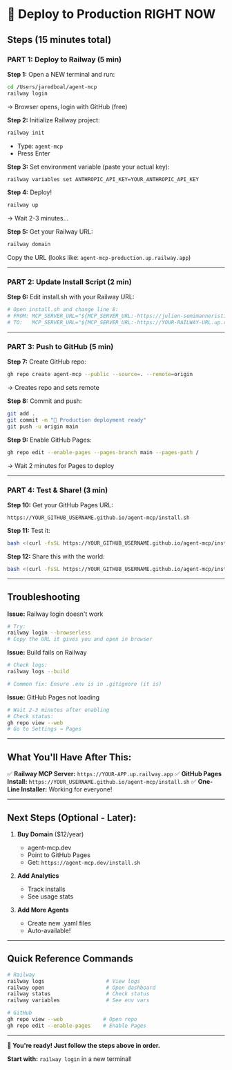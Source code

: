 # 🚀 Deploy to Production RIGHT NOW

## Steps (15 minutes total)

### PART 1: Deploy to Railway (5 min)

**Step 1:** Open a NEW terminal and run:
```bash
cd /Users/jaredboal/agent-mcp
railway login
```
→ Browser opens, login with GitHub (free)

**Step 2:** Initialize Railway project:
```bash
railway init
```
- Type: `agent-mcp`
- Press Enter

**Step 3:** Set environment variable (paste your actual key):
```bash
railway variables set ANTHROPIC_API_KEY=YOUR_ANTHROPIC_API_KEY
```

**Step 4:** Deploy!
```bash
railway up
```
→ Wait 2-3 minutes...

**Step 5:** Get your Railway URL:
```bash
railway domain
```

Copy the URL (looks like: `agent-mcp-production.up.railway.app`)

---

### PART 2: Update Install Script (2 min)

**Step 6:** Edit install.sh with your Railway URL:
```bash
# Open install.sh and change line 8:
# FROM: MCP_SERVER_URL="${MCP_SERVER_URL:-https://julien-semimanneristic-eugene.ngrok-free.dev/sse}"
# TO:   MCP_SERVER_URL="${MCP_SERVER_URL:-https://YOUR-RAILWAY-URL.up.railway.app/sse}"
```

---

### PART 3: Push to GitHub (5 min)

**Step 7:** Create GitHub repo:
```bash
gh repo create agent-mcp --public --source=. --remote=origin
```
→ Creates repo and sets remote

**Step 8:** Commit and push:
```bash
git add .
git commit -m "🚀 Production deployment ready"
git push -u origin main
```

**Step 9:** Enable GitHub Pages:
```bash
gh repo edit --enable-pages --pages-branch main --pages-path /
```
→ Wait 2 minutes for Pages to deploy

---

### PART 4: Test & Share! (3 min)

**Step 10:** Get your GitHub Pages URL:
```
https://YOUR_GITHUB_USERNAME.github.io/agent-mcp/install.sh
```

**Step 11:** Test it:
```bash
bash <(curl -fsSL https://YOUR_GITHUB_USERNAME.github.io/agent-mcp/install.sh)
```

**Step 12:** Share this with the world:
```bash
bash <(curl -fsSL https://YOUR_GITHUB_USERNAME.github.io/agent-mcp/install.sh)
```

---

## Troubleshooting

**Issue:** Railway login doesn't work
```bash
# Try:
railway login --browserless
# Copy the URL it gives you and open in browser
```

**Issue:** Build fails on Railway
```bash
# Check logs:
railway logs --build

# Common fix: Ensure .env is in .gitignore (it is)
```

**Issue:** GitHub Pages not loading
```bash
# Wait 2-3 minutes after enabling
# Check status:
gh repo view --web
# Go to Settings → Pages
```

---

## What You'll Have After This:

✅ **Railway MCP Server:** `https://YOUR-APP.up.railway.app`
✅ **GitHub Pages Install:** `https://YOUR_USERNAME.github.io/agent-mcp/install.sh`
✅ **One-Line Installer:** Working for everyone!

---

## Next Steps (Optional - Later):

1. **Buy Domain** ($12/year)
   - agent-mcp.dev
   - Point to GitHub Pages
   - Get: `https://agent-mcp.dev/install.sh`

2. **Add Analytics**
   - Track installs
   - See usage stats

3. **Add More Agents**
   - Create new .yaml files
   - Auto-available!

---

## Quick Reference Commands

```bash
# Railway
railway logs                    # View logs
railway open                    # Open dashboard
railway status                  # Check status
railway variables               # See env vars

# GitHub
gh repo view --web             # Open repo
gh repo edit --enable-pages    # Enable Pages
```

---

**🎯 You're ready! Just follow the steps above in order.**

**Start with:** `railway login` in a new terminal!
